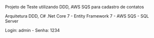 Projeto de Teste utilizando DDD, AWS SQS para cadastro de contatos

Arquitetura DDD, C# .Net Core 7 - Entity Framework 7 - AWS SQS - SQL Server

Login: admin - Senha: 1234
